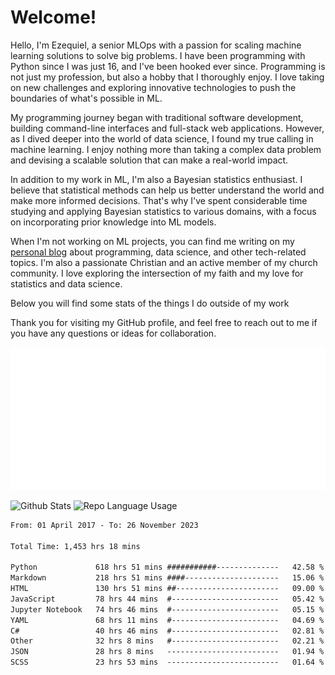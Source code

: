 # Welcome!

Hello, I'm Ezequiel, a senior MLOps with a passion for scaling machine learning solutions to solve big problems. I have been programming with Python since I was just 16, and I've been hooked ever since. Programming is not just my profession, but also a hobby that I thoroughly enjoy. I love taking on new challenges and exploring innovative technologies to push the boundaries of what's possible in ML.

My programming journey began with traditional software development, building command-line interfaces and full-stack web applications. However, as I dived deeper into the world of data science, I found my true calling in machine learning. I enjoy nothing more than taking a complex data problem and devising a scalable solution that can make a real-world impact.

In addition to my work in ML, I'm also a Bayesian statistics enthusiast. I believe that statistical methods can help us better understand the world and make more informed decisions. That's why I've spent considerable time studying and applying Bayesian statistics to various domains, with a focus on incorporating prior knowledge into ML models.

When I'm not working on ML projects, you can find me writing on my [personal blog](https://elc.github.io) about programming, data science, and other tech-related topics. I'm also a passionate Christian and an active member of my church community. I love exploring the intersection of my faith and my love for statistics and data science.

Below you will find some stats of the things I do outside of my work

Thank you for visiting my GitHub profile, and feel free to reach out to me if you have any questions or ideas for collaboration.

![RSS Feed](metrics.plugin.rss.svg)

![Github Stats](https://github-readme-stats.vercel.app/api?username=elc&show_icons=true&theme=gruvbox&border_radius=20&include_all_commits=true&count_private=true&card_width=450) ![Repo Language Usage](https://github-readme-stats.vercel.app/api/top-langs?username=elc&show_icons=true&theme=gruvbox&border_radius=20&include_all_commits=true&count_private=true&layout=compact&langs_count=5&card_width=400)


<!--START_SECTION:waka-->

```txt
From: 01 April 2017 - To: 26 November 2023

Total Time: 1,453 hrs 18 mins

Python             618 hrs 51 mins ###########--------------   42.58 %
Markdown           218 hrs 51 mins ####---------------------   15.06 %
HTML               130 hrs 51 mins ##-----------------------   09.00 %
JavaScript         78 hrs 44 mins  #------------------------   05.42 %
Jupyter Notebook   74 hrs 46 mins  #------------------------   05.15 %
YAML               68 hrs 11 mins  #------------------------   04.69 %
C#                 40 hrs 46 mins  #------------------------   02.81 %
Other              32 hrs 8 mins   #------------------------   02.21 %
JSON               28 hrs 8 mins   -------------------------   01.94 %
SCSS               23 hrs 53 mins  -------------------------   01.64 %
```

<!--END_SECTION:waka-->
